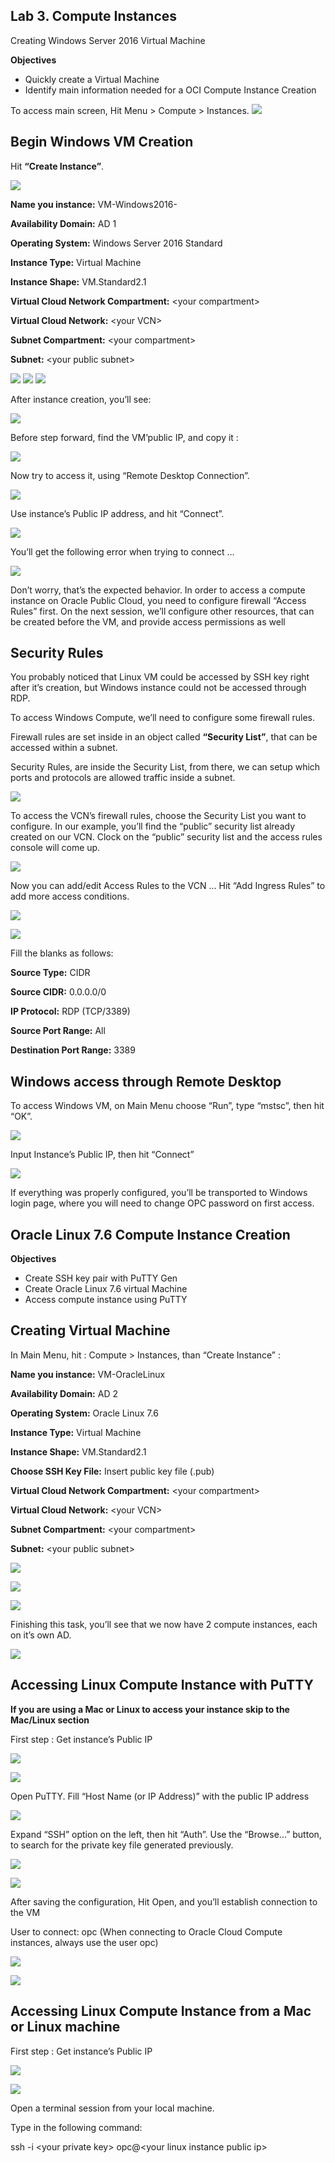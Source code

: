 
## Lab 3. Compute Instances
Creating Windows Server 2016 Virtual Machine

**Objectives**
- Quickly create a Virtual Machine
- Identify main information needed for a OCI Compute Instance Creation 

To access main screen, Hit Menu > Compute > Instances.
![](images/create_compute.png)

## Begin Windows VM Creation
Hit **“Create Instance”**.

![](images/create_instance.png)

**Name you instance:** VM-Windows2016-<your initials>

**Availability Domain:** AD 1

**Operating System:** Windows Server 2016 Standard

**Instance Type:** Virtual Machine

**Instance Shape:**  VM.Standard2.1

**Virtual Cloud Network Compartment:** \<your compartment\>

**Virtual Cloud Network:** \<your VCN\>

**Subnet Compartment:** \<your compartment\>

**Subnet:** \<your public subnet\>

![](images/create_w2k_vm.png)
![](images/create_w2k_vm_02.png)
![](images/create_w2k_vm_03.png)

After instance creation, you’ll see:

![](images/created_vm.png)

Before step forward, find the  VM’public IP, and copy it :

![](images/vm_ip.png)

Now try to access it, using “Remote Desktop Connection”. 

![](images/remote.png)

Use instance’s Public IP address, and hit “Connect”.

![](images/remote_02.png)

You’ll get the following error when trying to connect  …

![](images/conn_error.png)

Don’t worry, that’s the expected behavior. In order to access a compute instance on Oracle Public Cloud, you need to configure firewall “Access Rules” first. On the next session, we’ll configure other resources, that can be created before the VM, and provide access permissions as well

## Security Rules
You probably noticed that Linux VM could be accessed by SSH key right after it’s creation, but Windows instance  could not be accessed through RDP. 

To access Windows Compute, we’ll need to configure some firewall rules.

Firewall rules are set inside in an object called **“Security List”**, that can be accessed within a subnet.

Security Rules, are inside  the Security List, from there, we can setup which ports and protocols are allowed traffic inside a subnet.

![](images/sec_list.png)

To access the VCN’s firewall rules, choose the Security List you want to configure. In our example, you’ll find the “public” security list already created on our VCN. Clock on the “public” security list and the access rules console will come up.

![](images/vcn_sec_list.png)

Now you can add/edit Access Rules to the VCN … Hit “Add Ingress Rules” to add more access conditions.

![](images/add_sec_rule.png)

![](images/rule.png)

Fill the blanks as follows:

**Source Type:** CIDR

**Source CIDR:** 0.0.0.0/0 

**IP Protocol:** RDP (TCP/3389)

**Source Port Range:** All

**Destination Port Range:** 3389 

## Windows access through Remote Desktop
To access Windows VM, on Main Menu choose “Run”, type “mstsc”, then hit “OK”.

![](images/mstsc_02.png)

Input Instance’s Public IP, then hit “Connect”

![](images/mstsc_03.png)

If everything was properly configured, you’ll be transported to Windows login page, where you will need to change OPC password on first access.

## Oracle Linux 7.6 Compute Instance Creation

**Objectives**
- Create SSH key pair with PuTTY Gen
- Create Oracle Linux 7.6 virtual Machine
- Access compute instance using PuTTY

## Creating Virtual Machine 
In Main Menu, hit : Compute > Instances, than “Create Instance” :

**Name you instance:** VM-OracleLinux

**Availability Domain:** AD 2

**Operating System:** Oracle Linux 7.6

**Instance Type:** Virtual Machine

**Instance Shape:** VM.Standard2.1

**Choose SSH Key File:** Insert public key file (.pub)

**Virtual Cloud Network Compartment:** \<your compartment\>

**Virtual Cloud Network:** \<your VCN\>

**Subnet Compartment:** \<your compartment\>

**Subnet:** \<your public subnet\>

![](images/cia_vm_01.png)

![](images/cria_vm_02.png)

![](images/cria_vm_03.png)

Finishing this task, you’ll see that we now have 2 compute instances, each on it’s own AD.

![](images/vms.png)

## Accessing Linux Compute Instance with PuTTY
**If you are using a Mac or Linux to access your instance skip to the Mac/Linux section**

First step : Get instance’s Public IP

![](images/instances_02.png)

![](images/instances_03.png)

Open PuTTY. Fill “Host Name (or IP Address)” with the public IP address

![](images/putty.png)

Expand “SSH” option on the left, then hit “Auth”. Use the “Browse...” button, to search for the private key file generated previously.

![](images/putty_ssh.png)

![](images/putty_03.png)

After saving the configuration, Hit Open, and you’ll establish connection to the VM

User to connect: opc (When connecting to Oracle Cloud Compute instances, always use the user opc)

![](images/opc.png)

![](images/host_linux.png)

## Accessing Linux Compute Instance from a Mac or Linux machine

First step : Get instance’s Public IP

![](images/instances_02.png)

![](images/instances_03.png)

Open a terminal session from your local machine.

Type in the following command:

ssh -i \<your private key\> opc@\<your linux instance public ip\>

